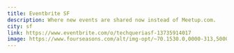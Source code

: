 ```yaml
---
title: Eventbrite SF
description: Where new events are shared now instead of Meetup.com.
city: sf
link: https://www.eventbrite.com/o/techqueriasf-13735914017
image: https://www.fourseasons.com/alt/img-opt/~70.1530.0,0000-313,5000-3000,0000-1687,5000/publish/content/dam/fourseasons/images/web/SFR/SFR_599_original.jpg
---
```

